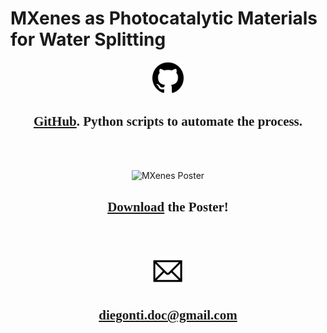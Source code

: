 # MXenes as Photocatalytic Materials for Water Splitting

<p align="center">
<img src="img/github.png" alt= "GitHub logo" width="10%" height="10%"> 
<h2 style="font-family: Consolas;" align="center"> <a href="https://github.com/diegonti/VASP-MXenes"> GitHub</a>. Python scripts to automate the process. </h2>
</p>

<br><br>

<p align="center">
<img style="text-align: center" src="img/graphical_abstract4.png" alt= "MXenes Poster" width="10%" height="10%">
<h2 style="font-family: Consolas;" align="center"> <a href="https://github.com/diegonti/mxenes-poster/blob/main/eng/img/POSTER_DOntiveros.pdf">Download</a> the Poster!</h2>
</p>

<br><br>

<p align="center">
<img src="img/mail2.png" alt= "Mail" width="10%" height="10%">
<h2 style="font-family: Consolas;" align="center"> <a href="mailto:diegonti.doc@gmail.com">diegonti.doc@gmail.com</a></h2>
</p>
